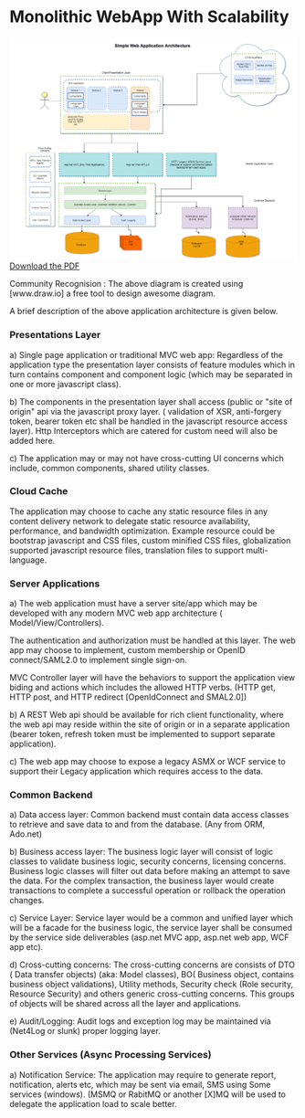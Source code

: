 <h1>Monolithic WebApp With Scalability</h1>
<img src='https://github.com/munnaonc/webapplicationarchitecture/blob/master/webapparchitecture.png'>
<a href='https://github.com/munnaonc/webapplicationarchitecture/blob/master/MonolithicWebAppWithScalability.pdf'>Download the PDF</a>
<p>Community Recognision : The above diagram is created using [www.draw.io] a free tool to design awesome diagram.</p>

<p>A brief description of the above application architecture is given below.</p>

<h3>Presentations Layer</h3>

<p>a) Single page application or traditional MVC web app:  Regardless of the application type the presentation layer consists of feature modules which in turn contains component and component logic (which may be separated in one or more javascript class).</p>

<p>b) The components in the presentation layer shall access (public or "site of origin" api via the javascript proxy layer. ( validation of XSR, anti-forgery token, bearer token etc shall be handled in the javascript resource access layer). Http Interceptors which are catered for custom need will also be added here.</p>

<p>c) The application may or may not have cross-cutting UI concerns which include, common components, shared utility classes.</p>

<h3>Cloud Cache</h3>

<p>The application may choose to cache any static resource files in any content delivery network to delegate static resource availability, performance, and bandwidth optimization. Example resource could be bootstrap javascript and CSS files, custom minified CSS files, globalization supported javascript resource files, translation files to support multi-language.</p>

<h3>Server Applications</h3>

<p>a) The web application must have a server site/app which may be developed with any modern MVC web app architecture ( Model/View/Controllers). </p>

<p>The authentication and authorization must be handled at this layer. The web app may choose to implement, custom membership or OpenID connect/SAML2.0 to implement single sign-on.</p>

<p>MVC Controller layer will have the behaviors to support the application view biding and actions which includes the allowed HTTP verbs. (HTTP get, HTTP post, and HTTP redirect [OpenIdConnect and SMAL2.0])</p>

<p>b) A REST Web api should be available for rich client functionality, where the web api may reside within the site of origin or in a separate application (bearer token, refresh token must be implemented to support separate application).</p>

<p>c) The web app may choose to expose a legacy ASMX or WCF service to support their Legacy application which requires access to the data.</p>

<h3>Common Backend</h3>

<p>a) Data access layer: Common backend must contain data access classes to retrieve and save data to and from the database. (Any from ORM, Ado.net)</p>

<p>b) Business access layer:  The business logic layer will consist of logic classes to validate business logic, security concerns, licensing concerns. Business logic classes will filter out data before making an attempt to save the data. For the complex transaction, the business layer would create transactions to complete a successful operation or rollback the operation changes. </p>

<p>c) Service Layer: Service layer would be a common and unified layer which will be a facade for the business logic, the service layer shall be consumed by the service side deliverables (asp.net MVC app, asp.net web app, WCF app etc).</p>

<p>d) Cross-cutting concerns: The cross-cutting concerns are consists of DTO ( Data transfer objects) (aka: Model classes), BO( Business object, contains business object validations), Utility methods, Security check (Role security, Resource Security) and others generic cross-cutting concerns. This groups of objects will be shared across all the layer and applications.</p>

<p>e) Audit/Logging: Audit logs and exception log may be maintained via (Net4Log or slunk) proper logging layer.</p>

<h3>Other Services (Async Processing Services)</h3>

<p>a) Notification Service: The application may require to generate report, notification, alerts etc, which may be sent via email, SMS using Some services (windows). (MSMQ or RabitMQ or another [X]MQ will be used to delegate the application load to scale better. </p>



